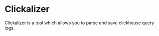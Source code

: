Clickalizer
===========

Clickalizer is a tool which allows you to parse and save clickhouse query logs.
